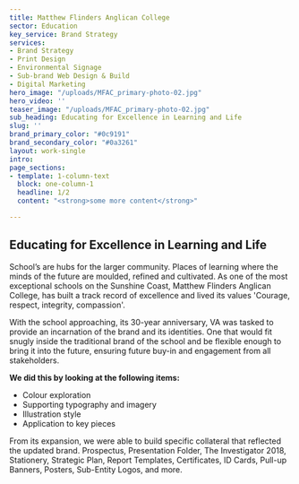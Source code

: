 ```yaml
---
title: Matthew Flinders Anglican College
sector: Education
key_service: Brand Strategy
services:
- Brand Strategy
- Print Design
- Environmental Signage
- Sub-brand Web Design & Build
- Digital Marketing
hero_image: "/uploads/MFAC_primary-photo-02.jpg"
hero_video: ''
teaser_image: "/uploads/MFAC_primary-photo-02.jpg"
sub_heading: Educating for Excellence in Learning and Life
slug: ''
brand_primary_color: "#0c9191"
brand_secondary_color: "#0a3261"
layout: work-single
intro:
page_sections:
- template: 1-column-text
  block: one-column-1
  headline: 1/2
  content: "<strong>some more content</strong>"

---
```

## **Educating for Excellence in Learning and Life**

School’s are hubs for the larger community. Places of learning where the minds of the future are moulded, refined and cultivated. As one of the most exceptional schools on the Sunshine Coast, Matthew Flinders Anglican College, has built a track record of excellence and lived its values 'Courage, respect, integrity, compassion'.

With the school approaching, its 30-year anniversary, VA was tasked to provide an incarnation of the brand and its identities. One that would fit snugly inside the traditional brand of the school and be flexible enough to bring it into the future, ensuring future buy-in and engagement from all stakeholders.

**We did this by looking at the following items:**

* Colour exploration
* Supporting typography and imagery
* Illustration style
* Application to key pieces

From its expansion, we were able to build specific collateral that reflected the updated brand. Prospectus, Presentation Folder, The Investigator 2018, Stationery, Strategic Plan, Report Templates, Certificates, ID Cards, Pull-up Banners, Posters, Sub-Entity Logos, and more.